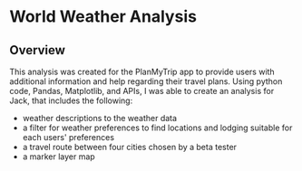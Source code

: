 # World Weather Analysis


## Overview
This analysis was created for the PlanMyTrip app to provide users with additional information and help regarding their travel plans. Using python code, Pandas, Matplotlib, and APIs, I was able to create an analysis for Jack, that includes the following:
  - weather descriptions to the weather data
  - a filter for weather preferences to find locations and lodging suitable for each users' preferences
  - a travel route between four cities chosen by a beta tester
  - a marker layer map
